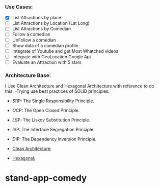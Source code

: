 ### Use Cases:
- [x] List Attractions by place
- [ ] List Attractions by Location (Lat Long)
- [ ] List Attractions by Comedian
- [ ] Follow a comedian
- [ ] UnFollow a comedian
- [ ] Show data of a comedian profile
- [ ] Integrate of Youtube and get Most Whatched videos
- [ ] Integrate with GeoLocation Google Api
- [ ] Evaluate an Attraction with 5 stars

### Architecture Base:
I Use Clean Architecture and Hexagonal Architecture with reference to do this. 
-Trying use best practices of SOLID principles.

- *S*RP: The Single Responsibility Principle.
- *O*CP: The Open Closed Principle.
- *L*SP: The Liskov Substitution Principle.
- *I*SP: The Interface Segregation Principle.
- *D*IP: The Dependency Inversion Principle.

- [Clean Architecture](http://cleancoder.com/);
- [Hexagonal](https://alistair.cockburn.us/hexagonal-architecture/);

# stand-app-comedy
